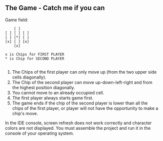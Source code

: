 ## The Game  - Catch me if you can 

Game field:
```
    [ ]
[ ] [ ] [ ]
[ ] [*] [ ]
[x] [ ] [x]
    [x]
    
x is Chips for FIRST PLAYER
* is Chip for SECOND PLAYER
    
```
1. The Chips of the first player can only move up (from the two upper side cells diagonally).
2. The Chip of the second player can move up-down-left-right and from the highest position diagonally.
3. You cannot move to an already occupied cell.
4. The first player always starts game first.
5. The game ends if the chip of the second player is lower than all the chips of the first player, or player will not have the opportunity to make a chip's move.

In the IDE console, screen refresh does not work correctly and character colors are not displayed. 
You must assemble the project and run it in the console of your operating system.